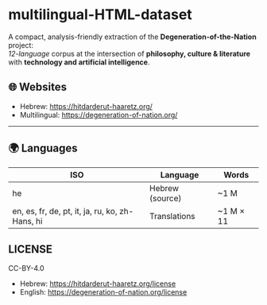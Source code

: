 # multilingual-HTML-dataset
A compact, analysis-friendly extraction of the **Degeneration-of-the-Nation** project:  
*12-language* corpus at the intersection of **philosophy, culture & literature** with **technology and artificial intelligence**.

## 🌐 Websites
- Hebrew: https://hitdarderut-haaretz.org/
- Multilingual: https://degeneration-of-nation.org/
---

## 🌍 Languages
| ISO | Language | Words |
|-----|----------|--------|
| he  | Hebrew (source) | ~1 M |
| en, es, fr, de, pt, it, ja, ru, ko, zh-Hans, hi | Translations | ~1 M × 11 |

## LICENSE
CC-BY-4.0
- Hebrew: https://hitdarderut-haaretz.org/license
- English: https://degeneration-of-nation.org/license
